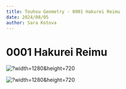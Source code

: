 ```yaml
---
title: Touhou Geometry - 0001 Hakurei Reimu
date: 2024/08/05
author: Sara Kotova
---
```


# 0001 Hakurei Reimu

![?width=1280&height=720](/post/work/illustration/post-TouhouGeometry/0001/0001%20Hakurei%20Reimu%20A.jpg)

![?width=1280&height=720](/post/work/illustration/post-TouhouGeometry/0001/0001%20Hakurei%20Reimu%20B.jpg)
